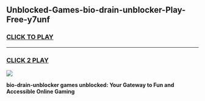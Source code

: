 
## Unblocked-Games-bio-drain-unblocker-Play-Free-y7unf
<h3>
<a href="https://premium76.site?title=bio-drain-unblocker&ref=20M">CLICK TO PLAY</a></h3>
<hr>

<h3>
<a href="https://premium76.site?title=bio-drain-unblocker&ref=20M">CLICK 2 PLAY</a>
  
</h3>

<a href="https://premium76.site?title=bio-drain-unblocker&ref=19M"><img src="https://clearcache.store/games.png"></a>


**bio-drain-unblocker games unblocked: Your Gateway to Fun and Accessible Online Gaming**
